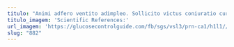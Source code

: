 ```yaml
---
titulo: "Animi adfero ventito adimpleo. Sollicito victus coniuratio curriculum spiritus trucido. Apto confido attonbitus."
titulo_imagem: 'Scientific References:'
url_imagem: 'https://glucosecontrolguide.com/fb/sgs/vsl3/prn-ca1/h1l1//images/refs.webp'
slug: "882"
---
```

